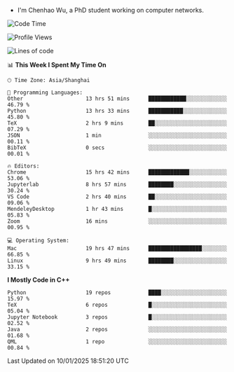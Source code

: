 - I'm Chenhao Wu, a PhD student working on computer networks.

<!--START_SECTION:waka-->
![Code Time](http://img.shields.io/badge/Code%20Time-324%20hrs%2044%20mins-blue)

![Profile Views](http://img.shields.io/badge/Profile%20Views-1-blue)

![Lines of code](https://img.shields.io/badge/From%20Hello%20World%20I%27ve%20Written-12.4%20million%20lines%20of%20code-blue)

📊 **This Week I Spent My Time On** 

```text
🕑︎ Time Zone: Asia/Shanghai

💬 Programming Languages: 
Other                    13 hrs 51 mins      ████████████░░░░░░░░░░░░░   46.79 % 
Python                   13 hrs 33 mins      ███████████░░░░░░░░░░░░░░   45.80 % 
TeX                      2 hrs 9 mins        ██░░░░░░░░░░░░░░░░░░░░░░░   07.29 % 
JSON                     1 min               ░░░░░░░░░░░░░░░░░░░░░░░░░   00.11 % 
BibTeX                   0 secs              ░░░░░░░░░░░░░░░░░░░░░░░░░   00.01 % 

🔥 Editors: 
Chrome                   15 hrs 42 mins      █████████████░░░░░░░░░░░░   53.06 % 
Jupyterlab               8 hrs 57 mins       ████████░░░░░░░░░░░░░░░░░   30.24 % 
VS Code                  2 hrs 40 mins       ██░░░░░░░░░░░░░░░░░░░░░░░   09.06 % 
MendeleyDesktop          1 hr 43 mins        █░░░░░░░░░░░░░░░░░░░░░░░░   05.83 % 
Zoom                     16 mins             ░░░░░░░░░░░░░░░░░░░░░░░░░   00.95 % 

💻 Operating System: 
Mac                      19 hrs 47 mins      █████████████████░░░░░░░░   66.85 % 
Linux                    9 hrs 49 mins       ████████░░░░░░░░░░░░░░░░░   33.15 % 
```

**I Mostly Code in C++** 

```text
Python                   19 repos            ████░░░░░░░░░░░░░░░░░░░░░   15.97 % 
TeX                      6 repos             █░░░░░░░░░░░░░░░░░░░░░░░░   05.04 % 
Jupyter Notebook         3 repos             █░░░░░░░░░░░░░░░░░░░░░░░░   02.52 % 
Java                     2 repos             ░░░░░░░░░░░░░░░░░░░░░░░░░   01.68 % 
QML                      1 repo              ░░░░░░░░░░░░░░░░░░░░░░░░░   00.84 % 
```




 Last Updated on 10/01/2025 18:51:20 UTC
<!--END_SECTION:waka-->
